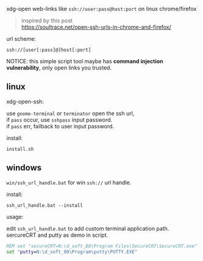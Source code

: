 xdg-open web-links like `ssh://user:pass@host:port` on linux chrome/firefox


> inspired by this post  
>   https://soultrace.net/open-ssh-urls-in-chrome-and-firefox/
   

url scheme:

    ssh://[user[:pass]@]host[:port]


NOTICE: this simple script tool maybe has **command injection vulnerability**, only open links you trusted.

## linux
xdg-open-ssh:

use `gnome-terminal` or `terminator` open the ssh url,  
  if `pass` occur, use `sshpass` input password.  
     if `pass` err, failback to user input password.

install:

    install.sh

## windows
`win/ssh_url_handle.bat` for win `ssh://` url handle.

install:

    ssh_url_handle.bat --install

usage:  

edit `ssh_url_handle.bat` to add custom terminal application path.  
sercureCRT and putty as demo in script.

```bat
REM set "secureCRT=N:\d_soft_80\Program Files\SecureCRT\SecureCRT.exe"
set "putty=N:\d_soft_80\Program\putty\PUTTY.EXE"
```
